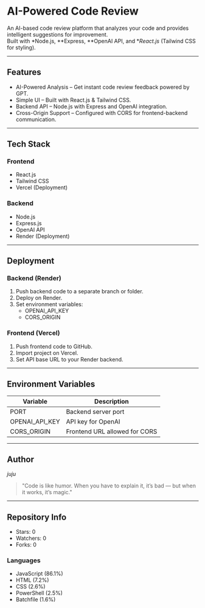 # AI-Powered Code Review  

An AI-based code review platform that analyzes your code and provides intelligent suggestions for improvement.  
Built with *Node.js, **Express, **OpenAI API, and **React.js* (Tailwind CSS for styling).  

---

## Features
- AI-Powered Analysis – Get instant code review feedback powered by GPT.  
- Simple UI – Built with React.js & Tailwind CSS.  
- Backend API – Node.js with Express and OpenAI integration.  
- Cross-Origin Support – Configured with CORS for frontend-backend communication.  

---

## Tech Stack  

### Frontend  
- React.js  
- Tailwind CSS  
- Vercel (Deployment)  

### Backend  
- Node.js  
- Express.js  
- OpenAI API  
- Render (Deployment)  

---

## Deployment  

### Backend (Render)  
1. Push backend code to a separate branch or folder.  
2. Deploy on Render.  
3. Set environment variables:  
   - OPENAI_API_KEY  
   - CORS_ORIGIN  

### Frontend (Vercel)  
1. Push frontend code to GitHub.  
2. Import project on Vercel.  
3. Set API base URL to your Render backend.  

---

## Environment Variables  

| Variable         | Description                          |
|------------------|--------------------------------------|
| PORT           | Backend server port                  |
| OPENAI_API_KEY | API key for OpenAI                   |
| CORS_ORIGIN    | Frontend URL allowed for CORS        |

---

## Author  

*juju*  

> "Code is like humor. When you have to explain it, it’s bad — but when it works, it’s magic."  

---

## Repository Info  

- Stars: 0  
- Watchers: 0  
- Forks: 0  

### Languages
- JavaScript (86.1%)  
- HTML (7.2%)  
- CSS (2.6%)  
- PowerShell (2.5%)  
- Batchfile (1.6%)
 
